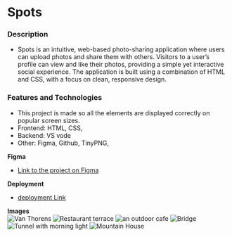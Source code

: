 # Spots

### Description

* Spots is an intuitive, web-based photo-sharing application where users can upload photos and share them with others. Visitors to a user’s profile can view and like their photos, providing a simple yet interactive social experience. The application is built using a combination of HTML and CSS, with a focus on clean, responsive design.
  
### Features and Technologies
  
* This project is made so all the elements are displayed correctly on popular screen sizes. 
* Frontend: HTML, CSS,
* Backend: VS vode
* Other: Figma, Github, TinyPNG, 
  
**Figma**  
  
* [Link to the project on Figma](https://www.figma.com/file/BBNm2bC3lj8QQMHlnqRsga/Sprint-3-Project-%E2%80%94-Spots?type=design&node-id=2%3A60&mode=design&t=afgNFybdorZO6cQo-1)
  
**Deployment**

* [deployment Link](https://kmazza-hub.github.io/se_project_spots/)

**Images**  
![Van Thorens](./images/1-photo-by-moritz-feldmann-from-pexels.jpg)
![Restaurant terrace](./images/2-photo-by-ceiline-from-pexels.jpg)
![an outdoor cafe](./images/3-photo-by-tubanur-dogan-from-pexels.jpg)
![Bridge](./images/4-photo-by-maurice-laschet-from-pexels.jpg)
![Tunnel with morning light](./images/5-photo-by-van-anh-nguyen-from-pexels.jpg)
![Mountain House](./images/6-photo-by-moritz-feldmann-from-pexels.jpg)


